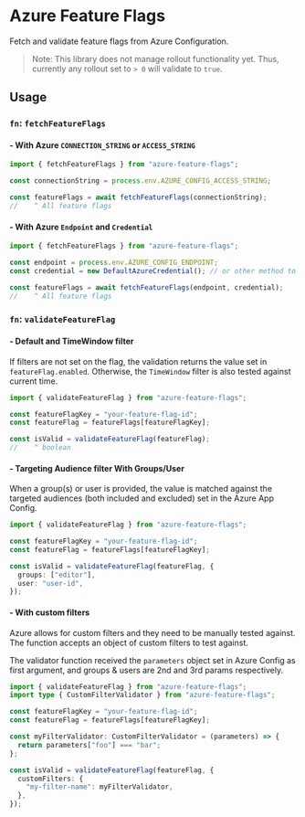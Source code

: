 # Azure Feature Flags

Fetch and validate feature flags from Azure Configuration.

> Note: This library does not manage rollout functionality yet. Thus, currently any rollout set to `> 0` will validate to `true`.

## Usage

### `fn`: `fetchFeatureFlags`

#### - With Azure `CONNECTION_STRING` or `ACCESS_STRING`

```ts
import { fetchFeatureFlags } from "azure-feature-flags";

const connectionString = process.env.AZURE_CONFIG_ACCESS_STRING;

const featureFlags = await fetchFeatureFlags(connectionString);
//    ^ All feature flags
```

#### - With Azure `Endpoint` and `Credential`

```ts
import { fetchFeatureFlags } from "azure-feature-flags";

const endpoint = process.env.AZURE_CONFIG_ENDPOINT;
const credential = new DefaultAzureCredential(); // or other method to generate Azure `TokenCredential`.

const featureFlags = await fetchFeatureFlags(endpoint, credential);
//    ^ All feature flags
```

### `fn`: `validateFeatureFlag`

#### - Default and TimeWindow filter

If filters are not set on the flag, the validation returns the value set in `featureFlag.enabled`. Otherwise, the `TimeWindow` filter is also tested against current time.

```ts
import { validateFeatureFlag } from "azure-feature-flags";

const featureFlagKey = "your-feature-flag-id";
const featureFlag = featureFlags[featureFlagKey];

const isValid = validateFeatureFlag(featureFlag);
//    ^ boolean
```

#### - Targeting Audience filter With Groups/User

When a group(s) or user is provided, the value is matched against the targeted audiences (both included and excluded) set in the Azure App Config.

```ts
import { validateFeatureFlag } from "azure-feature-flags";

const featureFlagKey = "your-feature-flag-id";
const featureFlag = featureFlags[featureFlagKey];

const isValid = validateFeatureFlag(featureFlag, {
  groups: ["editor"],
  user: "user-id",
});
```

#### - With custom filters

Azure allows for custom filters and they need to be manually tested against. The function accepts an object of custom filters to test against.

The validator function received the `parameters` object set in Azure Config as first argument, and groups & users are 2nd and 3rd params respectively.

```ts
import { validateFeatureFlag } from "azure-feature-flags";
import type { CustomFilterValidator } from "azure-feature-flags";

const featureFlagKey = "your-feature-flag-id";
const featureFlag = featureFlags[featureFlagKey];

const myFilterValidator: CustomFilterValidator = (parameters) => {
  return parameters["foo"] === "bar";
};

const isValid = validateFeatureFlag(featureFlag, {
  customFilters: {
    "my-filter-name": myFilterValidator,
  },
});
```
